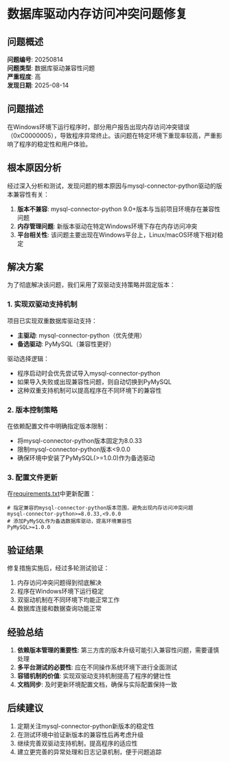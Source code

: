 # 数据库驱动内存访问冲突问题修复

## 问题概述

**问题编号**: 20250814  
**问题类型**: 数据库驱动兼容性问题  
**严重程度**: 高  
**发现日期**: 2025-08-14  

## 问题描述

在Windows环境下运行程序时，部分用户报告出现内存访问冲突错误（0xC0000005），导致程序异常终止。该问题在特定环境下重现率较高，严重影响了程序的稳定性和用户体验。

## 根本原因分析

经过深入分析和测试，发现问题的根本原因与mysql-connector-python驱动的版本兼容性有关：

1. **版本不兼容**: mysql-connector-python 9.0+版本与当前项目环境存在兼容性问题
2. **内存管理问题**: 新版本驱动在特定Windows环境下存在内存访问冲突
3. **平台相关性**: 该问题主要出现在Windows平台上，Linux/macOS环境下相对稳定

## 解决方案

为了彻底解决该问题，我们采用了双驱动支持策略并固定版本：

### 1. 实现双驱动支持机制

项目已实现双重数据库驱动支持：
- **主驱动**: mysql-connector-python（优先使用）
- **备选驱动**: PyMySQL（兼容性更好）

驱动选择逻辑：
- 程序启动时会优先尝试导入mysql-connector-python
- 如果导入失败或出现兼容性问题，则自动切换到PyMySQL
- 这种双重支持机制可以提高程序在不同环境下的兼容性

### 2. 版本控制策略

在依赖配置文件中明确指定版本限制：
- 将mysql-connector-python版本固定为8.0.33
- 限制mysql-connector-python版本<9.0.0
- 确保环境中安装了PyMySQL(>=1.0.0)作为备选驱动

### 3. 配置文件更新

在[requirements.txt](file:///D:/pythonfile/Daily_Report/requirements.txt)中更新配置：
```text
# 指定兼容的mysql-connector-python版本范围，避免出现内存访问冲突问题
mysql-connector-python>=8.0.33,<9.0.0
# 添加PyMySQL作为备选数据库驱动，提高环境兼容性
PyMySQL>=1.0.0
```

## 验证结果

修复措施实施后，经过多轮测试验证：
1. 内存访问冲突问题得到彻底解决
2. 程序在Windows环境下运行稳定
3. 双驱动机制在不同环境下均能正常工作
4. 数据库连接和数据查询功能正常

## 经验总结

1. **依赖版本管理的重要性**: 第三方库的版本升级可能引入兼容性问题，需要谨慎处理
2. **多平台测试的必要性**: 应在不同操作系统环境下进行全面测试
3. **容错机制的价值**: 实现双驱动支持机制提高了程序的健壮性
4. **文档同步**: 及时更新环境配置文档，确保与实际配置保持一致

## 后续建议

1. 定期关注mysql-connector-python新版本的稳定性
2. 在测试环境中验证新版本的兼容性后再考虑升级
3. 继续完善双驱动支持机制，提高程序的适应性
4. 建立更完善的异常处理和日志记录机制，便于问题追踪